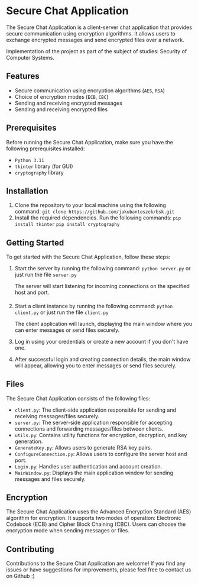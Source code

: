 # Secure Chat Application

The Secure Chat Application is a client-server chat application that provides secure communication using encryption algorithms. It allows users to exchange encrypted messages and send encrypted files over a network.

Implementation of the project as part of the subject of studies: Security of Computer Systems.
## Features

- Secure communication using encryption algorithms (`AES`, `RSA`)
- Choice of encryption modes (`ECB`, `CBC`)
- Sending and receiving encrypted messages
- Sending and receiving encrypted files

## Prerequisites

Before running the Secure Chat Application, make sure you have the following prerequisites installed:

- `Python 3.11`
- `tkinter` library (for GUI)
- `cryptography` library

## Installation

1. Clone the repository to your local machine using the following command:
    `git clone https://github.com/jakubantoszek/bsk.git`
2. Install the required dependencies. Run the following commands:
    `pip install tkinter`
    `pip install cryptography`

## Getting Started
To get started with the Secure Chat Application, follow these steps:
1. Start the server by running the following command:
    `python server.py` or just run the file `server.py`
    
    The server will start listening for incoming connections on the specified host and port.
####
2. Start a client instance by running the following command:
    `python client.py` or just run the file `client.py`
    
    The client application will launch, displaying the main window where you can enter messages or send files securely.

3. Log in using your credentials or create a new account if you don't have one.

4. After successful login and creating connection details, the main window will appear, allowing you to enter messages or send files securely.

## Files

The Secure Chat Application consists of the following files:

- `client.py`: The client-side application responsible for sending and receiving messages/files securely.
- `server.py`: The server-side application responsible for accepting connections and forwarding messages/files between clients.
- `utils.py`: Contains utility functions for encryption, decryption, and key generation.
- `GenerateKey.py`: Allows users to generate RSA key pairs.
- `ConfigureConnection.py`: Allows users to configure the server host and port.
- `Login.py`: Handles user authentication and account creation.
- `MainWindow.py`: Displays the main application window for sending messages and files securely.

## Encryption

The Secure Chat Application uses the Advanced Encryption Standard (AES) algorithm for encryption. It supports two modes of operation: Electronic Codebook (ECB) and Cipher Block Chaining (CBC). Users can choose the encryption mode when sending messages or files.

## Contributing

Contributions to the Secure Chat Application are welcome! If you find any issues or have suggestions for improvements, please feel free to contact us on Github :)
